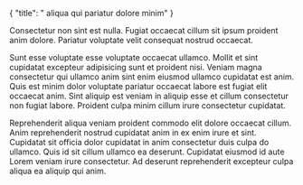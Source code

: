 {
  "title": " aliqua qui pariatur dolore minim"
}

Consectetur non sint est nulla. Fugiat occaecat cillum sit ipsum proident anim dolore. Pariatur voluptate velit consequat nostrud occaecat.

Sunt esse voluptate esse voluptate occaecat ullamco. Mollit et sint cupidatat excepteur adipisicing sunt et proident nisi. Veniam magna consectetur qui ullamco anim sint enim eiusmod ullamco cupidatat est anim. Quis est minim dolor voluptate pariatur occaecat labore est fugiat elit occaecat anim. Sint aliquip est veniam in aliquip esse et cillum consectetur non fugiat labore. Proident culpa minim cillum irure consectetur cupidatat.

Reprehenderit aliqua veniam proident commodo elit dolore occaecat cillum. Anim reprehenderit nostrud cupidatat anim in ex enim irure et sint. Cupidatat sit officia dolor cupidatat in anim consectetur duis culpa do ullamco. Quis id sit cillum ullamco ea deserunt. Cupidatat eiusmod id aute Lorem veniam irure consectetur. Ad deserunt reprehenderit excepteur culpa aliqua ea aliquip qui anim.